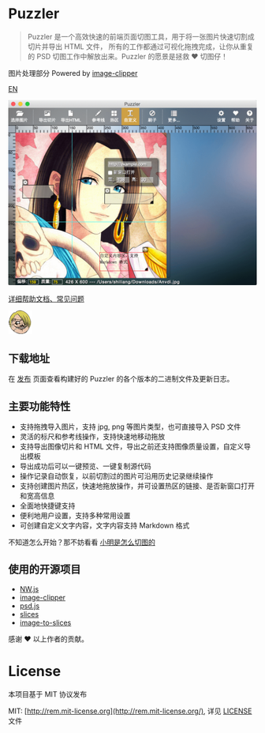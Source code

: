 Puzzler
==============

> Puzzler 是一个高效快速的前端页面切图工具，用于将一张图片快速切割成切片并导出 HTML 文件，
所有的工作都通过可视化拖拽完成，让你从重复的 PSD 切图工作中解放出来。Puzzler 的愿景是拯救 ♥ 切图仔！

图片处理部分 Powered by [image-clipper](https://github.com/superRaytin/image-clipper)

[EN](/README-EN.md)

<img src="docs/screenshot.png" width="700">

[详细帮助文档、常见问题](/docs/HELP.md)

![puzzler](src/img/logo.png)

## 下载地址

在 [发布](https://github.com/superRaytin/puzzler/releases) 页面查看构建好的 Puzzler 的各个版本的二进制文件及更新日志。

## 主要功能特性

- 支持拖拽导入图片，支持 jpg, png 等图片类型，也可直接导入 PSD 文件
- 灵活的标尺和参考线操作，支持快速地移动拖放
- 支持导出图像切片和 HTML 文件，导出之前还支持图像质量设置，自定义导出模板
- 导出成功后可以一键预览、一键复制源代码
- 操作记录自动恢复，以前切割过的图片可沿用历史记录继续操作
- 支持创建图片热区，快速地拖放操作，并可设置热区的链接、是否新窗口打开和宽高信息
- 全面地快捷键支持
- 便利地用户设置，支持多种常用设置
- 可创建自定义文字内容，文字内容支持 Markdown 格式

不知道怎么开始？那不妨看看 [小明是怎么切图的](http://superraytin.github.io/2015/12/14/an-elegant-way-to-slice-image/)

## 使用的开源项目

- [NW.js](https://github.com/nwjs/nw.js)
- [image-clipper](https://github.com/superRaytin/image-clipper)
- [psd.js](https://github.com/meltingice/psd.js)
- [slices](https://github.com/superRaytin/slices)
- [image-to-slices](https://github.com/superRaytin/image-to-slices)

感谢 ♥ 以上作者的贡献。

# License
本项目基于 MIT 协议发布

MIT: [http://rem.mit-license.org](http://rem.mit-license.org/), 详见 [LICENSE](/LICENSE) 文件
